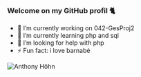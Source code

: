 ### Welcome on my GitHub profil 🐈


- 🔭 I’m currently working on 042-GesProj2
- 🌱 I’m currently learning php and sql
- 🤔 I’m looking for help with php
- ⚡ Fun fact: i love barnabé

![Anthony Höhn](https://github-readme-stats.vercel.app/api?username=anthohn&show_icons=true)
